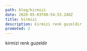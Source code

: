 ```yaml
---
path: blog/kirmizi
date: 2020-05-03T08:54:53.248Z
title: kirmizi
description: kirmizi renk guzeldir
promoted: 2
---
```

kirmizi renk guzeldir